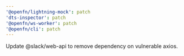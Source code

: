 ```yaml
---
'@openfn/lightning-mock': patch
'dts-inspector': patch
'@openfn/ws-worker': patch
'@openfn/cli': patch
---
```


Update @slack/web-api to remove dependency on vulnerable axios.
